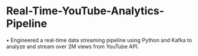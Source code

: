 # Real-Time-YouTube-Analytics-Pipeline

• Engineered a real-time data streaming pipeline using Python and Kafka to analyze and stream over 2M views from YouTube API.
